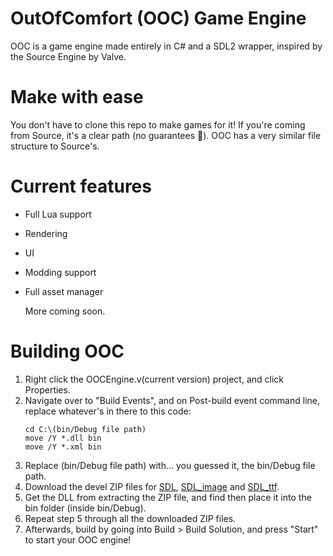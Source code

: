 # OutOfComfort (OOC) Game Engine
OOC is a game engine made entirely in C# and a SDL2 wrapper, inspired by the Source Engine by Valve.

# Make with ease
You don't have to clone this repo to make games for it! If you're coming from Source, it's a clear path (no guarantees :shrug:). OOC has a very similar file structure to Source's.

# Current features
- Full Lua support
- Rendering
- UI
- Modding support
- Full asset manager
  
  More coming soon.

# Building OOC
1. Right click the OOCEngine.v(current version) project, and click Properties.
2. Navigate over to "Build Events", and on Post-build event command line, replace whatever's in there to this code:
   ```
   cd C:\(bin/Debug file path)
   move /Y *.dll bin
   move /Y *.xml bin
   ```
3. Replace (bin/Debug file path) with... you guessed it, the bin/Debug file path.
4. Download the devel ZIP files for [SDL](https://github.com/libsdl-org/SDL/releases/tag/release-2.30.0), [SDL_image](https://github.com/libsdl-org/SDL_image/releases/tag/release-2.8.2) and [SDL_ttf](https://github.com/libsdl-org/SDL_ttf/releases/tag/release-2.22.0).
5. Get the DLL from extracting the ZIP file, and find  then place it into the bin folder (inside bin/Debug).
6. Repeat step 5 through all the downloaded ZIP files.
7. Afterwards, build by going into Build > Build Solution, and press "Start" to start your OOC engine!
